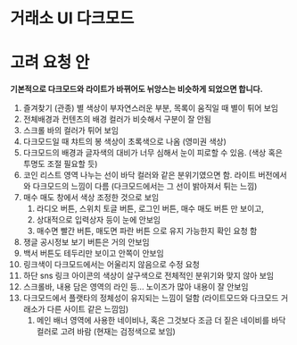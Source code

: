 # 거래소 UI 다크모드

# 고려 요청 안

**기본적으로 다크모드와 라이트가 바뀌어도 뉘앙스는 비슷하게 되었으면 합니다.**

1. 즐겨찾기 (관종) 별 색상이 부자연스러운 부분, 목록이 움직일 때 별이 튀어 보임
2. 전체배경과 컨텐츠의 배경 컬러가 비슷해서 구분이 잘 안됨
3. 스크롤 바의 컬러가 튀어 보임
4. 다크모드일 때 챠트의 봉 색상이 초록색으로 나옴 (영미권 색상)
5. 다크모드의 배경과 글자색의 대비가 너무 심해서 눈이 피로할 수 있음. (색상 혹은 투명도 조절 필요할 듯)
6. 코인 리스트 영역 나누는 선이 바닥 컬러와 같은 분위기였으면 함. 라이트 버전에서와 다크모드의 느낌이 다름 (다크모드에서는 그 선이 밝아져서 튀는 느낌)
7. 매수 매도 창에서 색상 조정한 것으로 보임
    1. 라디오 버튼, 스위치 토글 버튼, 로그인 버튼, 매수 매도 버튼 만 보이고, 
    2. 상대적으로 입력상자 등이 눈에 안보임
    3. 매수면 빨간 버튼, 매도면 파란 버튼 으로 유지 가능한지 확인 요청 함
8. 쟁글 공시정보 보기 버튼은 거의 안보임
9. 백서 버튼도 테두리만 보이고 안쪽이 안보임
10. 링크색이 다크모드에서는 어울리지 않음으로 수정 요청
11. 하단 sns 링크 아이콘의 색상이 살구색으로 전체적인 분위기와 맞지 않아 보임
12. 스크롤바, 내용 담은 영역의 라인 등... 노이즈가 많아 내용이 잘 안보임
13. 다크모드에서 플랫타의 정체성이 유지되는 느낌이 덜함 (라이트모드와 다크모드 거래소가 다른 사이트 같은 느낌임)
    1. 메인 배너 영역에 사용한 네이비나, 혹은  그것보다 조금 더 짙은 네이비를 바닥컬러로 고려 바람 (현재는 검정색으로 보임)
